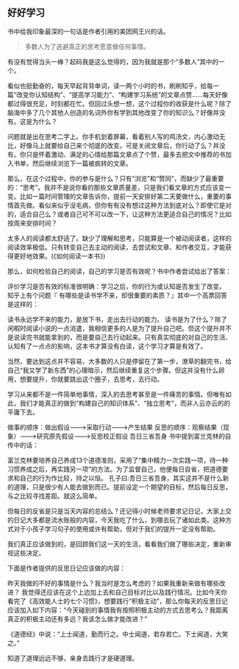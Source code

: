 ## 好好学习

书中给我印象最深的一句话是作者引用的美团网王兴的话。

> 多数人为了逃避真正的思考愿意做任何事情。

有没有觉得当头一棒？起码我是这么觉得的，因为我就是那个“多数人”其中的一个。

看似也挺勤奋的，每天早起背背单词，读一两个小时的书，刷刷知乎，给每一篇“改变你认知结构”、“提高学习能力”、“构建学习系统”的文章点赞……每天好像都过得很充足，时刻都在忙。但回过头想一想，这个过程你的收获是什么呢？除了脑海中多了几个其他人创造的名词外你有学到其他改变了你的知识么？好像并没有。这是为什么？

问题就是出在思考二字上。你手机划着屏幕，看着别人写的鸡汤文，内心激动无比，好像马上就要给自己来个彻底的改变。可是关闭文章后，你行动了么？并没有。你只是怀着激动、满足的心情给那篇文章点了个赞，最多去把文中推荐的书加入书单，然后继续浏览下一篇被疯转的文章。

那么，在这个过程中，你的参与是什么？只有“浏览”和“赞同”，而缺少了最重要的：“思考”。我并不是说你看的那些文章质量差，只是我们看文章的方式应该变一变。比如一篇时间管理的文章告诉你，提前一天安排好第二天要做什么，重要的事情首先做。看似来似乎没毛病，但你有有没有想过这种方法到底对么？即使它是对的，适合自己么？或者自己可不可以改一下，让这种方法更适合自己的情况？比如按周来安排时间？

太多人的阅读都太舒适了。缺少了理解和思考，只能算是一个被动阅读者，这样的阅读效率极低。只有转变自己去主动的阅读，去尝试和文章、和作者交互，才能获得更好地效果。(《如何阅读一本书》)

那么，如何检验自己的阅读，自己的学习是否有效呢？书中作者尝试给出了答案：

评价学习是否有效的标准很明确：学习之后，你的行为或认知是否发生了改变。
知乎上有个问题『 有哪些是读书学不来，却很重要的素质？』其中一个高票回答是这样的：

读书永远学不来的能力，是放下书，走出去行动的能力。 
读书是为了什么？除了闲暇时阅读小说的一点消遣，我相信更多的人是为了提升自己吧。但这个提升并不是说读完书就能拿到的，而是要自己去行动起来。只有真实彻底的对自己的生活、认知有了一点点的影响，这本书才算没有白读，这个学习才算是有效了。

当然，要达到这点并不容易，大多数的人只是停留在了第一步，潦草的翻完书，给自己“我又学了新东西”的心理暗示，然后继续重复这个步骤。但这并没有什么卵用，想要提升，你就要跳出这个圈子，去思考，去行动。

学习从来都不是一件简单地事情，深入的去思考甚至是一件痛苦的事情。但唯有如此，我们才能真正的做到“构建自己的知识体系”、“独立思考”，而非人云亦云的的平庸下去。

做事的顺序：做出假设--->采取行动--->产生结果
反思的顺序：观察结果（现象）--->研究原先假设--->反思校正假设
吾日三省吾身
书中提到富兰克林的自传中的话：

富兰克林要培养自己养成13个道德准则，采用了“集中精力一次实践一项，待一种习惯养成之后，再实践另一项”的方法。为了监督自己，他便每日自省，把道德要求和自己的行为作比较，持之以恒。
孔子曰:吾日三省吾身，其实这并不是什么新的道理，只是很少有人能去做到而已。提前设定一个期望的目标，然后每日反思，与之比较寻找差距。就这么简单。

但每日的反省是只是当天内容的总结么？还记得小时候老师要求记日记，大家上交的日记大多都是流水账般的内容，今天我吃了什么，到哪去玩了诸如此类。这种方式对于小孩子学习句子的使用或许有帮助，但对于我们的提升一定没有帮助。

我们真正应该做到的，是回顾我们这一天的生活，看看我们做了哪些决定，重新审视这些决定。

下面是作者提供的反思日记应该做的内容：

昨天我做的不好的事情是什么？我当时是怎么考虑的？如果我重新来做有哪些改进？
我觉得还应该在这个上边加上去和自己目标对比以及践行情况。比如今天你看完了《高效能人士的七个习惯》，想要践行“积极主动”，那么你每天的反思日记应该加入如下内容：“今天碰到的事情我有按照积极主动的方式去思考么？我距离真正的积极主动还有多远？我该怎么做才能改进？”

《道德经》中说：“上士闻道，勤而行之。中士闻道，若存若亡。下士闻道，大笑之。”

知道了道理远远不够，亲身去践行才是硬道理。